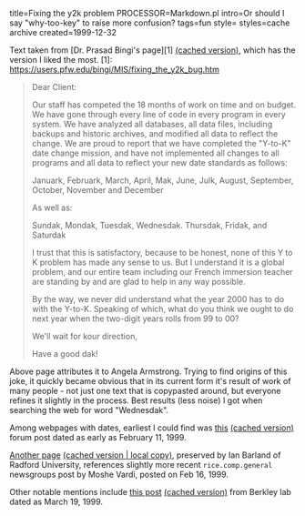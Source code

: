 title=Fixing the y2k problem
PROCESSOR=Markdown.pl
intro=Or should I say "why-too-key" to raise more confusion?
tags=fun
style=
styles=cache archive
created=1999-12-32

Text taken from [Dr. Prasad Bingi's page][1] [(cached version)](https://archive.ph/xCVyZ), which has the version I liked the most.
[1]: https://users.pfw.edu/bingi/MIS/fixing_the_y2k_bug.htm

> Dear Client:
> 
> Our staff has competed the 18 months of work on time and on budget. We have gone through every line of code in every program in every system. We have analyzed all databases, all data files, including backups and historic archives, and modified all data to reflect the change. We are proud to report that we have completed the "Y-to-K" date change mission, and have not implemented all changes to all programs and all data to reflect your new date standards as follows:
> 
> Januark, Februark, March, April, Mak, June, Julk, August, September, October, November and December
> 
> As well as:
> 
> Sundak, Mondak, Tuesdak, Wednesdak. Thursdak, Fridak, and Saturdak
> 
> I trust that this is satisfactory, because to be honest, none of this Y to K problem has made any sense to us. But I understand it is a global problem, and our entire team including our French immersion teacher are standing by and are glad to help in any way possible.
> 
> By the way, we never did understand what the year 2000 has to do with the Y-to-K. Speaking of which, what do you think we ought to do next year when the two-digit years rolls from 99 to 00?
> 
> We'll wait for kour direction,
> 
> Have a good dak!

Above page attributes it to Angela Armstrong.
Trying to find origins of this joke, it quickly became obvious that in its current form it's result of work of many people - not just one text that is copypasted around, but everyone refines it slightly in the process.
Best results (less noise) I got when searching the web for word "Wednesdak".

Among webpages with dates, earliest I could find was
[this][2] [(cached version)](https://archive.ph/mTAnH) forum post dated as early as February 11, 1999.

[Another page][3] [(cached version ](https://archive.ph/CeMtK)[| local copy)](../cache/y2k.txt), preserved by Ian Barland of Radford University,
references slightly more recent `rice.comp.general` newsgroups post by Moshe Vardi, posted on Feb 16, 1999.

Other notable mentions include [this post][4] [(cached version)](https://archive.ph/b8tJj) from Berkley lab dated as March 19, 1999.

[2]: https://www.indiadivine.org/content/topic/1242534-y-to-k-problem/
[3]: https://sites.radford.edu/~ibarland/Public/Humor/y2k
[4]: https://www2.lbl.gov/Science-Articles/Archive/y2k-problem-solved.html
